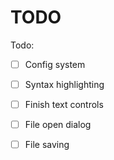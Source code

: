 # TODO
Todo:
 - [ ] Config system
 - [ ] Syntax highlighting
 - [ ] Finish text controls
 - [ ] File open dialog
 - [ ] File saving

